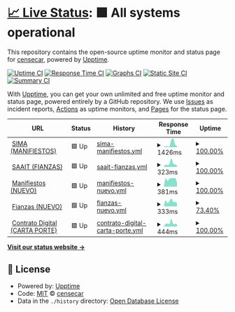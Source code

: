 # [📈 Live Status](https://censecar.github.io/censecar): <!--live status--> **🟩 All systems operational**

This repository contains the open-source uptime monitor and status page for [censecar](https://censecar.github.io/censecar), powered by [Upptime](https://github.com/upptime/upptime).

[![Uptime CI](https://github.com/censecar/censecar/workflows/Uptime%20CI/badge.svg)](https://github.com/censecar/censecar/actions?query=workflow%3A%22Uptime+CI%22)
[![Response Time CI](https://github.com/censecar/censecar/workflows/Response%20Time%20CI/badge.svg)](https://github.com/censecar/censecar/actions?query=workflow%3A%22Response+Time+CI%22)
[![Graphs CI](https://github.com/censecar/censecar/workflows/Graphs%20CI/badge.svg)](https://github.com/censecar/censecar/actions?query=workflow%3A%22Graphs+CI%22)
[![Static Site CI](https://github.com/censecar/censecar/workflows/Static%20Site%20CI/badge.svg)](https://github.com/censecar/censecar/actions?query=workflow%3A%22Static+Site+CI%22)
[![Summary CI](https://github.com/censecar/censecar/workflows/Summary%20CI/badge.svg)](https://github.com/censecar/censecar/actions?query=workflow%3A%22Summary+CI%22)

With [Upptime](https://upptime.js.org), you can get your own unlimited and free uptime monitor and status page, powered entirely by a GitHub repository. We use [Issues](https://github.com/censecar/censecar/issues) as incident reports, [Actions](https://github.com/censecar/censecar/actions) as uptime monitors, and [Pages](https://censecar.github.io/censecar) for the status page.

<!--start: status pages-->
<!-- This summary is generated by Upptime (https://github.com/upptime/upptime) -->
<!-- Do not edit this manually, your changes will be overwritten -->
<!-- prettier-ignore -->
| URL | Status | History | Response Time | Uptime |
| --- | ------ | ------- | ------------- | ------ |
| <img alt="" src="https://www.censecar.com.mx/apiv2/assets/images/ico/favicon.ico" height="13"> [SIMA (MANIFIESTOS)](http://200.12.125.74) | 🟩 Up | [sima-manifiestos.yml](https://github.com/censecar/censecar/commits/HEAD/history/sima-manifiestos.yml) | <details><summary><img alt="Response time graph" src="./graphs/sima-manifiestos/response-time-week.png" height="20"> 1426ms</summary><br><a href="https://censecar.github.io/censecar/history/sima-manifiestos"><img alt="Response time 807" src="https://img.shields.io/endpoint?url=https%3A%2F%2Fraw.githubusercontent.com%2Fcensecar%2Fcensecar%2FHEAD%2Fapi%2Fsima-manifiestos%2Fresponse-time.json"></a><br><a href="https://censecar.github.io/censecar/history/sima-manifiestos"><img alt="24-hour response time 345" src="https://img.shields.io/endpoint?url=https%3A%2F%2Fraw.githubusercontent.com%2Fcensecar%2Fcensecar%2FHEAD%2Fapi%2Fsima-manifiestos%2Fresponse-time-day.json"></a><br><a href="https://censecar.github.io/censecar/history/sima-manifiestos"><img alt="7-day response time 1426" src="https://img.shields.io/endpoint?url=https%3A%2F%2Fraw.githubusercontent.com%2Fcensecar%2Fcensecar%2FHEAD%2Fapi%2Fsima-manifiestos%2Fresponse-time-week.json"></a><br><a href="https://censecar.github.io/censecar/history/sima-manifiestos"><img alt="30-day response time 849" src="https://img.shields.io/endpoint?url=https%3A%2F%2Fraw.githubusercontent.com%2Fcensecar%2Fcensecar%2FHEAD%2Fapi%2Fsima-manifiestos%2Fresponse-time-month.json"></a><br><a href="https://censecar.github.io/censecar/history/sima-manifiestos"><img alt="1-year response time 807" src="https://img.shields.io/endpoint?url=https%3A%2F%2Fraw.githubusercontent.com%2Fcensecar%2Fcensecar%2FHEAD%2Fapi%2Fsima-manifiestos%2Fresponse-time-year.json"></a></details> | <details><summary><a href="https://censecar.github.io/censecar/history/sima-manifiestos">100.00%</a></summary><a href="https://censecar.github.io/censecar/history/sima-manifiestos"><img alt="All-time uptime 99.97%" src="https://img.shields.io/endpoint?url=https%3A%2F%2Fraw.githubusercontent.com%2Fcensecar%2Fcensecar%2FHEAD%2Fapi%2Fsima-manifiestos%2Fuptime.json"></a><br><a href="https://censecar.github.io/censecar/history/sima-manifiestos"><img alt="24-hour uptime 100.00%" src="https://img.shields.io/endpoint?url=https%3A%2F%2Fraw.githubusercontent.com%2Fcensecar%2Fcensecar%2FHEAD%2Fapi%2Fsima-manifiestos%2Fuptime-day.json"></a><br><a href="https://censecar.github.io/censecar/history/sima-manifiestos"><img alt="7-day uptime 100.00%" src="https://img.shields.io/endpoint?url=https%3A%2F%2Fraw.githubusercontent.com%2Fcensecar%2Fcensecar%2FHEAD%2Fapi%2Fsima-manifiestos%2Fuptime-week.json"></a><br><a href="https://censecar.github.io/censecar/history/sima-manifiestos"><img alt="30-day uptime 99.90%" src="https://img.shields.io/endpoint?url=https%3A%2F%2Fraw.githubusercontent.com%2Fcensecar%2Fcensecar%2FHEAD%2Fapi%2Fsima-manifiestos%2Fuptime-month.json"></a><br><a href="https://censecar.github.io/censecar/history/sima-manifiestos"><img alt="1-year uptime 99.97%" src="https://img.shields.io/endpoint?url=https%3A%2F%2Fraw.githubusercontent.com%2Fcensecar%2Fcensecar%2FHEAD%2Fapi%2Fsima-manifiestos%2Fuptime-year.json"></a></details>
| <img alt="" src="https://www.censecar.com.mx/apiv2/assets/images/ico/favicon.ico" height="13"> [SAAIT (FIANZAS)](http://200.12.125.73/Login) | 🟩 Up | [saait-fianzas.yml](https://github.com/censecar/censecar/commits/HEAD/history/saait-fianzas.yml) | <details><summary><img alt="Response time graph" src="./graphs/saait-fianzas/response-time-week.png" height="20"> 323ms</summary><br><a href="https://censecar.github.io/censecar/history/saait-fianzas"><img alt="Response time 655" src="https://img.shields.io/endpoint?url=https%3A%2F%2Fraw.githubusercontent.com%2Fcensecar%2Fcensecar%2FHEAD%2Fapi%2Fsaait-fianzas%2Fresponse-time.json"></a><br><a href="https://censecar.github.io/censecar/history/saait-fianzas"><img alt="24-hour response time 427" src="https://img.shields.io/endpoint?url=https%3A%2F%2Fraw.githubusercontent.com%2Fcensecar%2Fcensecar%2FHEAD%2Fapi%2Fsaait-fianzas%2Fresponse-time-day.json"></a><br><a href="https://censecar.github.io/censecar/history/saait-fianzas"><img alt="7-day response time 323" src="https://img.shields.io/endpoint?url=https%3A%2F%2Fraw.githubusercontent.com%2Fcensecar%2Fcensecar%2FHEAD%2Fapi%2Fsaait-fianzas%2Fresponse-time-week.json"></a><br><a href="https://censecar.github.io/censecar/history/saait-fianzas"><img alt="30-day response time 535" src="https://img.shields.io/endpoint?url=https%3A%2F%2Fraw.githubusercontent.com%2Fcensecar%2Fcensecar%2FHEAD%2Fapi%2Fsaait-fianzas%2Fresponse-time-month.json"></a><br><a href="https://censecar.github.io/censecar/history/saait-fianzas"><img alt="1-year response time 655" src="https://img.shields.io/endpoint?url=https%3A%2F%2Fraw.githubusercontent.com%2Fcensecar%2Fcensecar%2FHEAD%2Fapi%2Fsaait-fianzas%2Fresponse-time-year.json"></a></details> | <details><summary><a href="https://censecar.github.io/censecar/history/saait-fianzas">100.00%</a></summary><a href="https://censecar.github.io/censecar/history/saait-fianzas"><img alt="All-time uptime 99.88%" src="https://img.shields.io/endpoint?url=https%3A%2F%2Fraw.githubusercontent.com%2Fcensecar%2Fcensecar%2FHEAD%2Fapi%2Fsaait-fianzas%2Fuptime.json"></a><br><a href="https://censecar.github.io/censecar/history/saait-fianzas"><img alt="24-hour uptime 100.00%" src="https://img.shields.io/endpoint?url=https%3A%2F%2Fraw.githubusercontent.com%2Fcensecar%2Fcensecar%2FHEAD%2Fapi%2Fsaait-fianzas%2Fuptime-day.json"></a><br><a href="https://censecar.github.io/censecar/history/saait-fianzas"><img alt="7-day uptime 100.00%" src="https://img.shields.io/endpoint?url=https%3A%2F%2Fraw.githubusercontent.com%2Fcensecar%2Fcensecar%2FHEAD%2Fapi%2Fsaait-fianzas%2Fuptime-week.json"></a><br><a href="https://censecar.github.io/censecar/history/saait-fianzas"><img alt="30-day uptime 99.85%" src="https://img.shields.io/endpoint?url=https%3A%2F%2Fraw.githubusercontent.com%2Fcensecar%2Fcensecar%2FHEAD%2Fapi%2Fsaait-fianzas%2Fuptime-month.json"></a><br><a href="https://censecar.github.io/censecar/history/saait-fianzas"><img alt="1-year uptime 99.88%" src="https://img.shields.io/endpoint?url=https%3A%2F%2Fraw.githubusercontent.com%2Fcensecar%2Fcensecar%2FHEAD%2Fapi%2Fsaait-fianzas%2Fuptime-year.json"></a></details>
| <img alt="" src="https://www.censecar.com.mx/apiv2/assets/images/ico/favicon.ico" height="13"> [Manifiestos (NUEVO)](https://manifiestos.censecar.com.mx) | 🟩 Up | [manifiestos-nuevo.yml](https://github.com/censecar/censecar/commits/HEAD/history/manifiestos-nuevo.yml) | <details><summary><img alt="Response time graph" src="./graphs/manifiestos-nuevo/response-time-week.png" height="20"> 381ms</summary><br><a href="https://censecar.github.io/censecar/history/manifiestos-nuevo"><img alt="Response time 399" src="https://img.shields.io/endpoint?url=https%3A%2F%2Fraw.githubusercontent.com%2Fcensecar%2Fcensecar%2FHEAD%2Fapi%2Fmanifiestos-nuevo%2Fresponse-time.json"></a><br><a href="https://censecar.github.io/censecar/history/manifiestos-nuevo"><img alt="24-hour response time 456" src="https://img.shields.io/endpoint?url=https%3A%2F%2Fraw.githubusercontent.com%2Fcensecar%2Fcensecar%2FHEAD%2Fapi%2Fmanifiestos-nuevo%2Fresponse-time-day.json"></a><br><a href="https://censecar.github.io/censecar/history/manifiestos-nuevo"><img alt="7-day response time 381" src="https://img.shields.io/endpoint?url=https%3A%2F%2Fraw.githubusercontent.com%2Fcensecar%2Fcensecar%2FHEAD%2Fapi%2Fmanifiestos-nuevo%2Fresponse-time-week.json"></a><br><a href="https://censecar.github.io/censecar/history/manifiestos-nuevo"><img alt="30-day response time 400" src="https://img.shields.io/endpoint?url=https%3A%2F%2Fraw.githubusercontent.com%2Fcensecar%2Fcensecar%2FHEAD%2Fapi%2Fmanifiestos-nuevo%2Fresponse-time-month.json"></a><br><a href="https://censecar.github.io/censecar/history/manifiestos-nuevo"><img alt="1-year response time 399" src="https://img.shields.io/endpoint?url=https%3A%2F%2Fraw.githubusercontent.com%2Fcensecar%2Fcensecar%2FHEAD%2Fapi%2Fmanifiestos-nuevo%2Fresponse-time-year.json"></a></details> | <details><summary><a href="https://censecar.github.io/censecar/history/manifiestos-nuevo">100.00%</a></summary><a href="https://censecar.github.io/censecar/history/manifiestos-nuevo"><img alt="All-time uptime 99.97%" src="https://img.shields.io/endpoint?url=https%3A%2F%2Fraw.githubusercontent.com%2Fcensecar%2Fcensecar%2FHEAD%2Fapi%2Fmanifiestos-nuevo%2Fuptime.json"></a><br><a href="https://censecar.github.io/censecar/history/manifiestos-nuevo"><img alt="24-hour uptime 100.00%" src="https://img.shields.io/endpoint?url=https%3A%2F%2Fraw.githubusercontent.com%2Fcensecar%2Fcensecar%2FHEAD%2Fapi%2Fmanifiestos-nuevo%2Fuptime-day.json"></a><br><a href="https://censecar.github.io/censecar/history/manifiestos-nuevo"><img alt="7-day uptime 100.00%" src="https://img.shields.io/endpoint?url=https%3A%2F%2Fraw.githubusercontent.com%2Fcensecar%2Fcensecar%2FHEAD%2Fapi%2Fmanifiestos-nuevo%2Fuptime-week.json"></a><br><a href="https://censecar.github.io/censecar/history/manifiestos-nuevo"><img alt="30-day uptime 99.88%" src="https://img.shields.io/endpoint?url=https%3A%2F%2Fraw.githubusercontent.com%2Fcensecar%2Fcensecar%2FHEAD%2Fapi%2Fmanifiestos-nuevo%2Fuptime-month.json"></a><br><a href="https://censecar.github.io/censecar/history/manifiestos-nuevo"><img alt="1-year uptime 99.97%" src="https://img.shields.io/endpoint?url=https%3A%2F%2Fraw.githubusercontent.com%2Fcensecar%2Fcensecar%2FHEAD%2Fapi%2Fmanifiestos-nuevo%2Fuptime-year.json"></a></details>
| <img alt="" src="https://www.censecar.com.mx/apiv2/assets/images/ico/favicon.ico" height="13"> [Fianzas (NUEVO)](https://fianzas.censecar.com.mx) | 🟩 Up | [fianzas-nuevo.yml](https://github.com/censecar/censecar/commits/HEAD/history/fianzas-nuevo.yml) | <details><summary><img alt="Response time graph" src="./graphs/fianzas-nuevo/response-time-week.png" height="20"> 333ms</summary><br><a href="https://censecar.github.io/censecar/history/fianzas-nuevo"><img alt="Response time 381" src="https://img.shields.io/endpoint?url=https%3A%2F%2Fraw.githubusercontent.com%2Fcensecar%2Fcensecar%2FHEAD%2Fapi%2Ffianzas-nuevo%2Fresponse-time.json"></a><br><a href="https://censecar.github.io/censecar/history/fianzas-nuevo"><img alt="24-hour response time 401" src="https://img.shields.io/endpoint?url=https%3A%2F%2Fraw.githubusercontent.com%2Fcensecar%2Fcensecar%2FHEAD%2Fapi%2Ffianzas-nuevo%2Fresponse-time-day.json"></a><br><a href="https://censecar.github.io/censecar/history/fianzas-nuevo"><img alt="7-day response time 333" src="https://img.shields.io/endpoint?url=https%3A%2F%2Fraw.githubusercontent.com%2Fcensecar%2Fcensecar%2FHEAD%2Fapi%2Ffianzas-nuevo%2Fresponse-time-week.json"></a><br><a href="https://censecar.github.io/censecar/history/fianzas-nuevo"><img alt="30-day response time 356" src="https://img.shields.io/endpoint?url=https%3A%2F%2Fraw.githubusercontent.com%2Fcensecar%2Fcensecar%2FHEAD%2Fapi%2Ffianzas-nuevo%2Fresponse-time-month.json"></a><br><a href="https://censecar.github.io/censecar/history/fianzas-nuevo"><img alt="1-year response time 381" src="https://img.shields.io/endpoint?url=https%3A%2F%2Fraw.githubusercontent.com%2Fcensecar%2Fcensecar%2FHEAD%2Fapi%2Ffianzas-nuevo%2Fresponse-time-year.json"></a></details> | <details><summary><a href="https://censecar.github.io/censecar/history/fianzas-nuevo">73.40%</a></summary><a href="https://censecar.github.io/censecar/history/fianzas-nuevo"><img alt="All-time uptime 98.22%" src="https://img.shields.io/endpoint?url=https%3A%2F%2Fraw.githubusercontent.com%2Fcensecar%2Fcensecar%2FHEAD%2Fapi%2Ffianzas-nuevo%2Fuptime.json"></a><br><a href="https://censecar.github.io/censecar/history/fianzas-nuevo"><img alt="24-hour uptime 100.00%" src="https://img.shields.io/endpoint?url=https%3A%2F%2Fraw.githubusercontent.com%2Fcensecar%2Fcensecar%2FHEAD%2Fapi%2Ffianzas-nuevo%2Fuptime-day.json"></a><br><a href="https://censecar.github.io/censecar/history/fianzas-nuevo"><img alt="7-day uptime 73.40%" src="https://img.shields.io/endpoint?url=https%3A%2F%2Fraw.githubusercontent.com%2Fcensecar%2Fcensecar%2FHEAD%2Fapi%2Ffianzas-nuevo%2Fuptime-week.json"></a><br><a href="https://censecar.github.io/censecar/history/fianzas-nuevo"><img alt="30-day uptime 93.61%" src="https://img.shields.io/endpoint?url=https%3A%2F%2Fraw.githubusercontent.com%2Fcensecar%2Fcensecar%2FHEAD%2Fapi%2Ffianzas-nuevo%2Fuptime-month.json"></a><br><a href="https://censecar.github.io/censecar/history/fianzas-nuevo"><img alt="1-year uptime 98.22%" src="https://img.shields.io/endpoint?url=https%3A%2F%2Fraw.githubusercontent.com%2Fcensecar%2Fcensecar%2FHEAD%2Fapi%2Ffianzas-nuevo%2Fuptime-year.json"></a></details>
| <img alt="" src="https://www.censecar.com.mx/apiv2/assets/images/ico/favicon.ico" height="13"> [Contrato Digital (CARTA PORTE)](https://contratodigital.online) | 🟩 Up | [contrato-digital-carta-porte.yml](https://github.com/censecar/censecar/commits/HEAD/history/contrato-digital-carta-porte.yml) | <details><summary><img alt="Response time graph" src="./graphs/contrato-digital-carta-porte/response-time-week.png" height="20"> 444ms</summary><br><a href="https://censecar.github.io/censecar/history/contrato-digital-carta-porte"><img alt="Response time 333" src="https://img.shields.io/endpoint?url=https%3A%2F%2Fraw.githubusercontent.com%2Fcensecar%2Fcensecar%2FHEAD%2Fapi%2Fcontrato-digital-carta-porte%2Fresponse-time.json"></a><br><a href="https://censecar.github.io/censecar/history/contrato-digital-carta-porte"><img alt="24-hour response time 337" src="https://img.shields.io/endpoint?url=https%3A%2F%2Fraw.githubusercontent.com%2Fcensecar%2Fcensecar%2FHEAD%2Fapi%2Fcontrato-digital-carta-porte%2Fresponse-time-day.json"></a><br><a href="https://censecar.github.io/censecar/history/contrato-digital-carta-porte"><img alt="7-day response time 444" src="https://img.shields.io/endpoint?url=https%3A%2F%2Fraw.githubusercontent.com%2Fcensecar%2Fcensecar%2FHEAD%2Fapi%2Fcontrato-digital-carta-porte%2Fresponse-time-week.json"></a><br><a href="https://censecar.github.io/censecar/history/contrato-digital-carta-porte"><img alt="30-day response time 334" src="https://img.shields.io/endpoint?url=https%3A%2F%2Fraw.githubusercontent.com%2Fcensecar%2Fcensecar%2FHEAD%2Fapi%2Fcontrato-digital-carta-porte%2Fresponse-time-month.json"></a><br><a href="https://censecar.github.io/censecar/history/contrato-digital-carta-porte"><img alt="1-year response time 333" src="https://img.shields.io/endpoint?url=https%3A%2F%2Fraw.githubusercontent.com%2Fcensecar%2Fcensecar%2FHEAD%2Fapi%2Fcontrato-digital-carta-porte%2Fresponse-time-year.json"></a></details> | <details><summary><a href="https://censecar.github.io/censecar/history/contrato-digital-carta-porte">100.00%</a></summary><a href="https://censecar.github.io/censecar/history/contrato-digital-carta-porte"><img alt="All-time uptime 99.82%" src="https://img.shields.io/endpoint?url=https%3A%2F%2Fraw.githubusercontent.com%2Fcensecar%2Fcensecar%2FHEAD%2Fapi%2Fcontrato-digital-carta-porte%2Fuptime.json"></a><br><a href="https://censecar.github.io/censecar/history/contrato-digital-carta-porte"><img alt="24-hour uptime 100.00%" src="https://img.shields.io/endpoint?url=https%3A%2F%2Fraw.githubusercontent.com%2Fcensecar%2Fcensecar%2FHEAD%2Fapi%2Fcontrato-digital-carta-porte%2Fuptime-day.json"></a><br><a href="https://censecar.github.io/censecar/history/contrato-digital-carta-porte"><img alt="7-day uptime 100.00%" src="https://img.shields.io/endpoint?url=https%3A%2F%2Fraw.githubusercontent.com%2Fcensecar%2Fcensecar%2FHEAD%2Fapi%2Fcontrato-digital-carta-porte%2Fuptime-week.json"></a><br><a href="https://censecar.github.io/censecar/history/contrato-digital-carta-porte"><img alt="30-day uptime 99.54%" src="https://img.shields.io/endpoint?url=https%3A%2F%2Fraw.githubusercontent.com%2Fcensecar%2Fcensecar%2FHEAD%2Fapi%2Fcontrato-digital-carta-porte%2Fuptime-month.json"></a><br><a href="https://censecar.github.io/censecar/history/contrato-digital-carta-porte"><img alt="1-year uptime 99.82%" src="https://img.shields.io/endpoint?url=https%3A%2F%2Fraw.githubusercontent.com%2Fcensecar%2Fcensecar%2FHEAD%2Fapi%2Fcontrato-digital-carta-porte%2Fuptime-year.json"></a></details>

<!--end: status pages-->

[**Visit our status website →**](https://censecar.github.io/censecar)

## 📄 License

- Powered by: [Upptime](https://github.com/upptime/upptime)
- Code: [MIT](./LICENSE) © [censecar](https://censecar.github.io/censecar)
- Data in the `./history` directory: [Open Database License](https://opendatacommons.org/licenses/odbl/1-0/)
